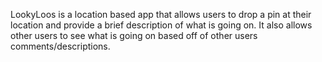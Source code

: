 LookyLoos is a location based app that allows users to drop a pin at their location and provide a brief description of what is going on.  It also allows other users to see what is going on based off of other users comments/descriptions.
